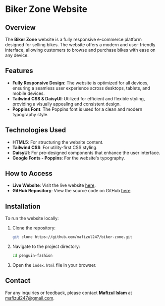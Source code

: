 # Biker Zone Website

## Overview

The **Biker Zone** website is a fully responsive e-commerce platform designed for selling bikes. The website offers a modern and user-friendly interface, allowing customers to browse and purchase bikes with ease on any device.

## Features

- **Fully Responsive Design**: The website is optimized for all devices, ensuring a seamless user experience across desktops, tablets, and mobile devices.
- **Tailwind CSS & DaisyUI**: Utilized for efficient and flexible styling, providing a visually appealing and consistent design.
- **Poppins Font**: The Poppins font is used for a clean and modern typography style.

## Technologies Used

- **HTML5**: For structuring the website content.
- **Tailwind CSS**: For utility-first CSS styling.
- **DaisyUI**: For pre-designed components that enhance the user interface.
- **Google Fonts - Poppins**: For the website's typography.

## How to Access

- **Live Website**: Visit the live website [here](https://mafizul247.github.io/biker-zone/).
- **GitHub Repository**: View the source code on GitHub [here](https://github.com/mafizul247/biker-zone.git).

## Installation

To run the website locally:

1. Clone the repository:
    ```bash
    git clone https://github.com/mafizul247/biker-zone.git
    ```
2. Navigate to the project directory:
    ```bash
    cd penguin-fashion
    ```
3. Open the `index.html` file in your browser.


## Contact

For any inquiries or feedback, please contact **Mafizul Islam** at mafizul247@gmail.com.
